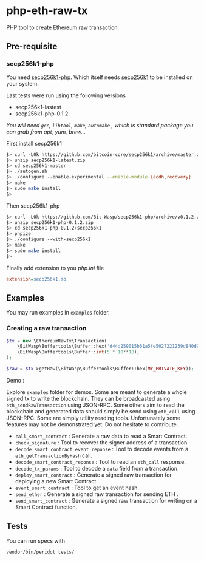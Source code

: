# php-eth-raw-tx
PHP tool to create Ethereum raw transaction


## Pre-requisite

### secp256k1-php

You need [secp256k1-php](https://github.com/Bit-Wasp/secp256k1-php).
Which itself needs [secp256k1](https://github.com/bitcoin-core/secp256k1) to be installed on your system.

Last tests were run using the following versions :
* secp256k1-lastest
* secp256k1-php-0.1.2

*You will need `gcc`, `libtool`,  `make`, `automake` , which is standard package you can grab from apt, yum, brew...*

First install secp256k1
```bash
$> curl -L0k https://github.com/bitcoin-core/secp256k1/archive/master.zip > secp256k1-latest.zip
$> unzip secp256k1-latest.zip
$> cd secp256k1-master
$> ./autogen.sh
$> ./configure --enable-experimental --enable-module-{ecdh,recovery}
$> make
$> sudo make install
$>
```

Then secp256k1-php
```bash
$> curl -L0k https://github.com/Bit-Wasp/secp256k1-php/archive/v0.1.2.zip > secp256k1-php-0.1.2.zip
$> unzip secp256k1-php-0.1.2.zip
$> cd secp256k1-php-0.1.2/secp256k1
$> phpize
$> ./configure --with-secp256k1
$> make
$> sudo make install
$>
```

Finally add extension to you *php.ini* file

```ini
extension=secp256k1.so
```


## Examples

You may run examples in `examples` folder.

### Creating a raw transaction

```php
$tx = new \EthereumRawTx\Transaction(
    \BitWasp\Buffertools\Buffer::hex('d44d259015b61a5fe5027221239d840d92583adb'),
    \BitWasp\Buffertools\Buffer::int(5 * 10**18),
);

$raw = $tx->getRaw(\BitWasp\Buffertools\Buffer::hex(MY_PRIVATE_KEY));
```

Demo :

Explore `examples` folder for demos.
Some are meant to generate a whole signed tx to write the blockchain. They can be broadcasted using `eth_sendRawTransaction` using JSON-RPC.
Some others aim to read the blockchain and generated data should simply be send using `eth_call` using JSON-RPC.
Some are simply utility reading tools.
Unfortunately some features may not be demonstrated yet. Do not hesitate to contribute.

* `call_smart_contract` : Generate a raw data to read a Smart Contract.
* `check_signature` : Tool to recover the signer address of a transaction.
* `decode_smart_contract_event_reponse` : Tool to decode events from a `eth_getTransactionByHash` call.
* `decode_smart_contract_reponse` : Tool to read an `eth_call` response. 
* `decode_tx_params` : Tool to decode a `data` field from a transaction.
* `deploy_smart_contract` : Generate a signed raw transaction for deploying a new Smart Contract.
* `event_smart_contract` : Tool to get an event hash.  
* `send_ether` : Generate a signed raw transaction for sending ETH .
* `send_smart_contract` : Generate a signed raw transaction for writing on a Smart Contract function.

## Tests

You can run specs with

```bash
vendor/bin/peridot tests/
```